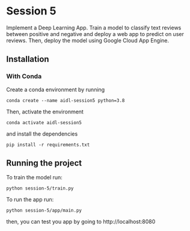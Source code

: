 # Session 5
Implement a Deep Learning App. Train a model to classify text reviews between positive and negative and deploy a web app to predict on user reviews. 
Then, deploy the model using Google Cloud App Engine.

## Installation
### With Conda
Create a conda environment by running
```
conda create --name aidl-session5 python=3.8
```
Then, activate the environment
```
conda activate aidl-session5
```
and install the dependencies
```
pip install -r requirements.txt
```

## Running the project
To train the model run:
```
python session-5/train.py
```

To run the app run:
```
python session-5/app/main.py
```
then, you can test you app by going to http://localhost:8080
